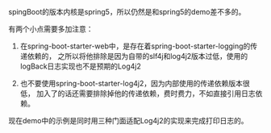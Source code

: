 spingBoot的版本内核是spring5，所以仍然是和spring5的demo差不多的。

有两个小点需要多加注意：

1. 在spring-boot-starter-web中，是存在着spring-boot-starter-logging的传递依赖的，
之所以将他排除是因为自带的slf4j和log4j2版本过低，使用的logBack日志实现也不是预期的Log4j2

2. 也不要使用spring-boot-starter-log4j2，因为内部使用的传递依赖版本很低，
加入了的话还需要排除掉他的传递依赖，费时费力，不如直接引用日志依赖。

现在demo中的示例是同时用三种门面适配Log4j2的实现来完成打印日志的。